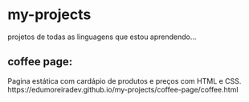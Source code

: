 # my-projects
 projetos de todas as linguagens que estou aprendendo...
 
 <div>
 <h2>coffee page:</h2>
 <p>Pagina estática com cardápio de produtos e preços com HTML e CSS. <br> https://edumoreiradev.github.io/my-projects/coffee-page/coffee.html</p>
 </div>
